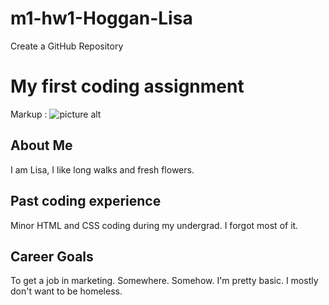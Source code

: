 # m1-hw1-Hoggan-Lisa
Create a GitHub Repository
# My first coding assignment
Markup : ![picture alt](http://s3.amazonaws.com/pix.iemoji.com/images/emoji/apple/ios-12/256/loudly-crying-face.png "crying emoji")

## About Me
I am Lisa, I like long walks and fresh flowers.
## Past coding experience
Minor HTML and CSS coding during my undergrad. I forgot most of it.
## Career Goals
To get a job in marketing. Somewhere. Somehow. I'm pretty basic. I mostly don't want to be homeless. 